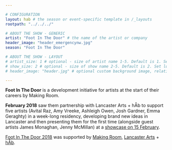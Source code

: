 ```yaml
---

# CONFIGURATION
layout: hab # the season or event-specific template in /_layouts
rootpath: "../../../"

# ABOUT THE SHOW - GENERIC
artist: "Foot In The Door" # the name of the artist or company
header_image: "header_emergencynw.jpg"
season: "Foot In The Door"

# ABOUT THE SHOW - LAYOUT
# artist_size: 1 # optional - size of artist name 1-5. Default is 1. Set longer names to lower values
# show_size: 2 # optional - size of show name 2-5. Default is 2. Set longer names to lower values
# header_image: "header.jpg" # optional custom background image, relative to current page

---
```

**Foot In The Door** is a development initiative for artists at the start of their careers by Making Room.       
        
**February 2018** saw them partnership with Lancaster Arts + hÅb to support five artists (Avital Raz, Amy Vreeke, Ashleigh Owen, Josh Gardner, Emma Geraghty) in a week-long residency, developing brand new ideas in Lancaster and then presenting them for the first time (alongside guest artists James Monaghan, Jenny McMillan) at a <a href="http://www.lancasterarts.org/whats-on/making-room-foot-in-the-door" target="_blank">showcase on 15 February</a>.          
        
<a href="http://making-room.co.uk/2018/02/06/foot-in-the-door-meet-the-2018-cohortr" target="_blank">Foot In The Door 2018</a> was supported by <a href='http://www.making-room.co.uk' target='_blank'>Making Room</a>, <a href='http://lancasterarts.org' target='_blank'>Lancaster Arts</a> + <a href='http://habmcr.org' target='_blank'>hÅb</a>.
